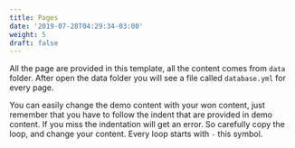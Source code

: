 ```yaml
---
title: Pages
date: '2019-07-28T04:29:34-03:00'
weight: 5
draft: false
---
```

 All the page are provided in this template, all the content comes from `data` folder. After open the data folder you will see a file called `database.yml` for every page.

You can easily change the demo content with your won content, just remember that you have to follow the indent that are provided in demo content. If you miss the indentation will get an error. So carefully copy the loop, and change your content. Every loop starts with `-` this symbol.